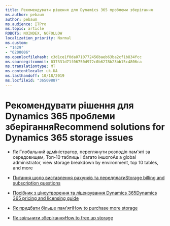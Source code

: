 ```yaml
---
title: Рекомендувати рішення для Dynamics 365 проблеми зберігання
ms.author: pebaum
author: pebaum
ms.audience: ITPro
ms.topic: article
ROBOTS: NOINDEX, NOFOLLOW
localization_priority: Normal
ms.custom:
- "1429"
- "6200006"
ms.openlocfilehash: c3d1ce1f0da0710772456baeb63ba2cf1b834fcc
ms.sourcegitcommit: 037331d71f06750d972c0b6278b23bb15c4806ca
ms.translationtype: MT
ms.contentlocale: uk-UA
ms.lasthandoff: 10/18/2019
ms.locfileid: "36509887"
---
```

# <a name="recommend-solutions-for-dynamics-365-storage-issues"></a><span data-ttu-id="e32b2-102">Рекомендувати рішення для Dynamics 365 проблеми зберігання</span><span class="sxs-lookup"><span data-stu-id="e32b2-102">Recommend solutions for Dynamics 365 storage issues</span></span>

* <span data-ttu-id="e32b2-103">Як Глобальний адміністратор, переглянути розподіл пам'яті за середовищем, Топ-10 таблиць і багато іншого</span><span class="sxs-lookup"><span data-stu-id="e32b2-103">As a global administrator, view storage breakdown by environment, top 10 tables, and more</span></span>

* [<span data-ttu-id="e32b2-104">Питання щодо виставлення рахунків та передплати</span><span class="sxs-lookup"><span data-stu-id="e32b2-104">Storage billing and subscription questions</span></span>](https://docs.microsoft.com/dynamics365/customer-engagement/admin/contact-information-microsoft-dynamics-365-online-billing-support)

* [<span data-ttu-id="e32b2-105">Посібник з ціноутворення та ліцензування Dynamics 365</span><span class="sxs-lookup"><span data-stu-id="e32b2-105">Dynamics 365 pricing and licensing guide</span></span>](https://dynamics.microsoft.com/pricing/)

* [<span data-ttu-id="e32b2-106">Як придбати більше пам'яті</span><span class="sxs-lookup"><span data-stu-id="e32b2-106">How to purchase more storage</span></span>](https://docs.microsoft.com/dynamics365/customer-engagement/admin/manage-storage#add-storage-to-dynamics-365-online)

* [<span data-ttu-id="e32b2-107">Як звільнити зберігання</span><span class="sxs-lookup"><span data-stu-id="e32b2-107">How to free up storage</span></span>](https://docs.microsoft.com/dynamics365/customer-engagement/admin/free-storage-space)
